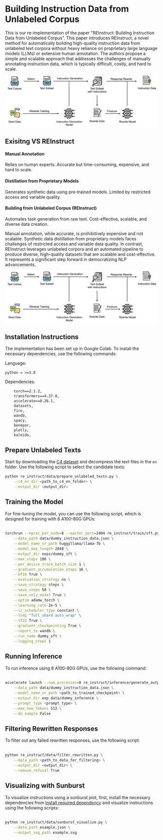 # Building Instruction Data from Unlabeled Corpus

This is our re-implementation of the paper "REInstruct: Building Instruction Data from Unlabeled Corpus".
This paper introduces REInstruct, a novel method for automatically building high-quality instruction data from unlabeled text corpora without heavy reliance on proprietary large language models (LLMs) or extensive human annotation. The authors propose a simple and scalable approach that addresses the challenges of manually annotating instruction data, which is typically difficult, costly, and hard to scale.

![Overview](assets/overview.png)

## Exisitng VS REInstruct

#### Manual Annotation
Relies on human experts.
Accurate but time-consuming, expensive, and hard to scale.

#### Distillation from Proprietary Models
Generates synthetic data using pre-trained models.
Limited by restricted access and variable quality.

#### Building from Unlabeled Corpus (REInstruct)
Automates task generation from raw text.
Cost-effective, scalable, and diverse data creation.

Manual annotation, while accurate, is prohibitively expensive and not scalable. Synthetic data distillation from proprietary models faces challenges of restricted access and variable data quality. In contrast, REInstruct leverages unlabeled corpora and an automated pipeline to produce diverse, high-quality datasets that are scalable and cost-effective. It represents a significant step forward in democratizing NLP advancements.

![Overview](assets/overview.png)



## Installation Instructions

The implementation has been set up in Google Colab. To install the necessary dependencies, use the following commands:

Language:
```
python = >=3.8

```
Dependencies:
```
    torch==2.1.2,
    transformers==4.37.0,
    accelerate==0.26.1,
    datasets,
    fire,
    wandb,
    spacy,
    benepar,
    plotly,
    kaleido,
```

## Prepare Unlabeled Texts

Start by downloading the [C4 dataset](https://huggingface.co/datasets/allenai/c4) and decompress the text files in the `en` folder. Use the following script to select the candidate texts:

```bash
python re_instruct/data/prepare_unlabeled_texts.py \
    --c4_en_dir <path_to_c4_en_folder> \
    --output_dir <output_dir>
```

## Training the Model

For fine-tuning the model, you can use the following script, which is designed for training with 8 A100-80G GPUs:

```bash

torchrun --nproc_per_node=8 --master_port=2404 re_instruct/train/sft.py \
    --data_path data/dummy_instruction_data.json \
    --model_name_or_path huggyllama/llama-7b \
    --model_max_length 2048 \
    --output_dir exps/dummy_sft \
    --max_steps 100 \
    --per_device_train_batch_size 1 \
    --gradient_accumulation_steps 16 \
    --bf16 True \
    --evaluation_strategy no \
    --save_strategy steps \
    --save_steps 50 \
    --save_only_model True \
    --optim adamw_torch \
    --learning_rate 2e-5 \
    --lr_scheduler_type constant \
    --fsdp "full_shard auto_wrap" \
    --tf32 True \
    --gradient_checkpointing True \
    --report_to wandb \
    --run_name dummy_sft \
    --logging_steps 1

```

## Running Inference

To run inference using 8 A100-80G GPUs, use the following command:

```bash

accelerate launch --num_processes=8 re_instruct/inference/generate_output.py \
    --data_path data/dummy_instruction_data.json \
    --model_name_or_path <path_to_trained_checkpoint> \
    --output_dir exp_data/dummy_inference \
    --prompt_type <prompt_type> \
    --max_new_tokens 512 \
    --do_sample False

```

## Filtering Rewritten Responses

To filter out any failed rewritten responses, use the following script:

```bash

python re_instruct/data/filter_rewritten.py \
    --data_path <path_to_data_for_filtering> \
    --output_dir <output_dir> \
    --remove_refusal True

```

## Visualizing with Sunburst

To visualize instructions using a sunburst plot, first, install the necessary dependencies from [Install required dependency](https://github.com/nikitakit/self-attentive-parser#installation) and visualize instructions using the following scripts:

```bash

python re_instruct/data/sunburst_visualize.py \
    --data_path example.json \
    --output_svg_path example.svg

```
